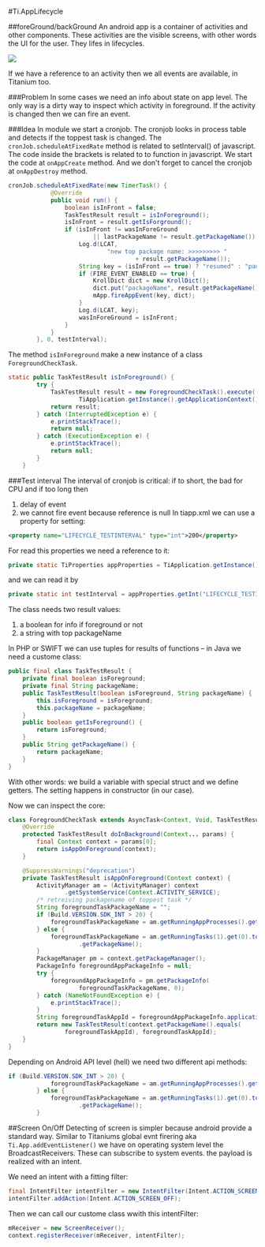 #Ti.AppLifecycle


##foreGround/backGround
An android app is a container of activities and other components. These activities are the visible screens, with other words the UI for the user. They lifes in lifecycles. 

![](https://developer.android.com/images/activity_lifecycle.png)

If we have a reference to an activity then we  all events are available, in Titanium too.

###Problem 
In some cases we need an info about state on app level. The only way is a dirty way to inspect which activity in foreground. If the activity is changed then we can fire an event.

###Idea
In module we start a cronjob. The cronjob looks in process table and detects if the toppest task is changed. The `cronJob.scheduleAtFixedRate` method is related to setInterval() of javascript. The code inside the brackets is related to to function in javascript. We start the code at `onAppCreate` method. And we don't forget to cancel the cronjob at `onAppDestroy` method.
```java
cronJob.scheduleAtFixedRate(new TimerTask() {
			@Override
			public void run() {
				boolean isInFront = false;
				TaskTestResult result = isInForeground();
				isInFront = result.getIsForground();
				if (isInFront != wasInForeGround
						|| lastPackageName != result.getPackageName()) {
					Log.d(LCAT,
							"new top package name: >>>>>>>>> "
									+ result.getPackageName());
					String key = (isInFront == true) ? "resumed" : "paused";
					if (FIRE_EVENT_ENABLED == true) {
						KrollDict dict = new KrollDict();
						dict.put("packageName", result.getPackageName());
						mApp.fireAppEvent(key, dict);
					}
					Log.d(LCAT, key);
					wasInForeGround = isInFront;
				}
			}
		}, 0, testInterval);
```

The method `isInForeground`  make a new instance of a class `ForegroundCheckTask`.

```java
static public TaskTestResult isInForeground() {
		try {
			TaskTestResult result = new ForegroundCheckTask().execute(
					TiApplication.getInstance().getApplicationContext()).get();
			return result;
		} catch (InterruptedException e) {
			e.printStackTrace();
			return null;
		} catch (ExecutionException e) {
			e.printStackTrace();
			return null;
		}
	}
```
###Test interval
The interval of cronjob is critical: if to short, the bad for CPU and if too long then 
1. delay of event
2. we cannot fire event because reference is null
In tiapp.xml we can use a property for setting:
```xml
<property name="LIFECYCLE_TESTINTERVAL" type="int">200</property>
```
For read this properties we need a reference to it:
```java
private static TiProperties appProperties = TiApplication.getInstance().getAppProperties();
```

and we can read it by
```java
private static int testInterval = appProperties.getInt("LIFECYCLE_TESTINTERVAL", 1000);
```
The class needs two result values:
1. a boolean for info if foreground or not
2. a string with top packageName

In PHP or SWIFT we can use tuples for results of functions – in Java we need a custome class:
```java
public final class TaskTestResult {
	private final boolean isForeground;
	private final String packageName;
	public TaskTestResult(boolean isForeground, String packageName) {
		this.isForeground = isForeground;
		this.packageName = packageName;
	}
	public boolean getIsForeground() {
		return isForeground;
	}
	public String getPackageName() {
		return packageName;
	}
}
```
With other words: we build a variable with special struct and we define getters. The setting happens in constructor (in our case).

Now we can inspect the core:
```java
class ForegroundCheckTask extends AsyncTask<Context, Void, TaskTestResult> {
	@Override
	protected TaskTestResult doInBackground(Context... params) {
		final Context context = params[0];
		return isAppOnForeground(context);
	}

	@SuppressWarnings("deprecation")
	private TaskTestResult isAppOnForeground(Context context) {
		ActivityManager am = (ActivityManager) context
				.getSystemService(Context.ACTIVITY_SERVICE);
		/* retreiving packagename of toppest task */
		String foregroundTaskPackageName = "";
		if (Build.VERSION.SDK_INT > 20) {
			foregroundTaskPackageName = am.getRunningAppProcesses().get(0).processName;
		} else {
			foregroundTaskPackageName = am.getRunningTasks(1).get(0).topActivity
					.getPackageName();
		}
		PackageManager pm = context.getPackageManager();
		PackageInfo foregroundAppPackageInfo = null;
		try {
			foregroundAppPackageInfo = pm.getPackageInfo(
					foregroundTaskPackageName, 0);
		} catch (NameNotFoundException e) {
			e.printStackTrace();
		}
		String foregroundTaskAppId = foregroundAppPackageInfo.applicationInfo.packageName;
		return new TaskTestResult(context.getPackageName().equals(
				foregroundTaskAppId), foregroundTaskAppId);
	}
}

```
Depending on Android API level (hell) we need two different api methods:
```java
if (Build.VERSION.SDK_INT > 20) {
            foregroundTaskPackageName = am.getRunningAppProcesses().get(0).processName;
        } else {
            foregroundTaskPackageName = am.getRunningTasks(1).get(0).topActivity
                    .getPackageName();
        }
```




##Screen On/Off
Detecting of screen is simpler because android provide a standard way. Similar to Titaniums global evnt firering aka `Ti.App.addEventListener()` we have on operating system level the BroadcastReceivers. These can subscribe to system events. the payload is realized with an intent. 

We need an intent with a fitting filter:
```java
final IntentFilter intentFilter = new IntentFilter(Intent.ACTION_SCREEN_ON);
intentFilter.addAction(Intent.ACTION_SCREEN_OFF);
```		
Then we can call our custome class wwith this intentFilter:
```java
mReceiver = new ScreenReceiver();
context.registerReceiver(mReceiver, intentFilter);
```
